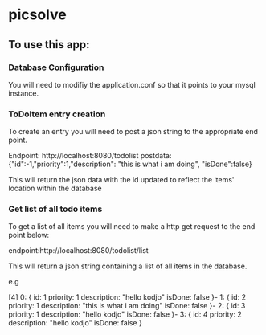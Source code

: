 # picsolve

## To use this app:

### Database Configuration
You will need to modifiy the application.conf so that it points to your mysql instance.

### ToDoItem entry creation
To create an entry you will need to post a json string to the appropriate end point.

Endpoint: http://localhost:8080/todolist
postdata: {"id":-1,"priority":1,"description": "this is what i am doing", "isDone":false} 

This will return the json data with the id updated to reflect the items' location within the database

### Get list of all todo items
To get a list of all items you will need to make a http get request to the end point below:

endpoint:http://localhost:8080/todolist/list

This will return a json string containing a list of all items in the database.

e.g

[4]
0:  {
id: 1
priority: 1
description: "hello kodjo"
isDone: false
}-
1:  {
id: 2
priority: 1
description: "this is what i am doing"
isDone: false
}-
2:  {
id: 3
priority: 1
description: "hello kodjo"
isDone: false
}-
3:  {
id: 4
priority: 2
description: "hello kodjo"
isDone: false
}

